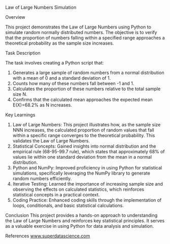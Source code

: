 Law of Large Numbers Simulation

Overview

This project demonstrates the Law of Large Numbers using Python to simulate random normally distributed numbers. The objective is to verify that the proportion of numbers falling within a specified range approaches a theoretical probability as the sample size increases.

Task Description

The task involves creating a Python script that:
1.	Generates a large sample of random numbers from a normal distribution with a mean of 0 and a standard deviation of 1.
2.	Counts how many of these numbers fall between -1 and 1.
3.	Calculates the proportion of these numbers relative to the total sample size N.
4.	Confirms that the calculated mean approaches the expected mean E(X)=68.2% as N increases.

Key Learnings

1.	Law of Large Numbers: This project illustrates how, as the sample size NNN increases, the calculated proportion of random values that fall within a specific range converges to the theoretical probability. This validates the Law of Large Numbers.
2.	Statistical Concepts: Gained insights into normal distribution and the empirical rule (68-95-99.7 rule), which states that approximately 68% of values lie within one standard deviation from the mean in a normal distribution.
3.	Python and NumPy: Improved proficiency in using Python for statistical simulations, specifically leveraging the NumPy library to generate random numbers efficiently.
4.	Iterative Testing: Learned the importance of increasing sample size and observing the effects on calculated statistics, which reinforces statistical concepts in a practical context.
5.	Coding Practice: Enhanced coding skills through the implementation of loops, conditionals, and basic statistical calculations.

Conclusion
This project provides a hands-on approach to understanding the Law of Large Numbers and reinforces key statistical principles. It serves as a valuable exercise in using Python for data analysis and simulation.



References 
www.superdatascience.com
